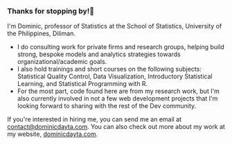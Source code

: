 ### Thanks for stopping by!👋

I'm Dominic, professor of Statistics at the School of Statistics, University of the Philippines, Diliman.

- I do consulting work for private firms and research groups, helping build strong, bespoke models and analytics strategies towards organizational/academic goals.
- I also hold trainings and short courses on the following subjects: Statistical Quality Control, Data Visualization, Introductory Statistical Learning, and Statistical Programming with R.
- For the most part, code found here are from my research work, but I'm also currently involved in not a few web development projects that I'm looking forward to sharing with the rest of the Dev community.

If you're interested in hiring me, you can send me an email at contact@dominicdayta.com. You can also check out more about my work at my website, [dominicdayta.com](https://dominicdayta.com).

<!--
**dominicdayta/dominicdayta** is a ✨ _special_ ✨ repository because its `README.md` (this file) appears on your GitHub profile.

Here are some ideas to get you started:

- 🔭 I’m currently working on ...
- 🌱 I’m currently learning ...
- 👯 I’m looking to collaborate on ...
- 🤔 I’m looking for help with ...
- 💬 Ask me about ...
- 📫 How to reach me: ...
- 😄 Pronouns: ...
- ⚡ Fun fact: ...
-->
